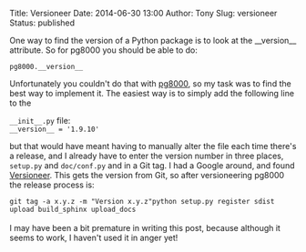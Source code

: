 Title: Versioneer
Date: 2014-06-30 13:00
Author: Tony
Slug: versioneer
Status: published

One way to find the version of a Python package is to look at the \_\_version\_\_ attribute. So for pg8000 you should be able to do:  
  
`pg8000.__version__`  
  
Unfortunately you couldn't do that with [pg8000](http://pythonhosted.org/pg8000/), so my task was to find the best way to implement it. The easiest way is to simply add the following line to the  
  
`__init__.py` file:  
<sample>`__version__ = '1.9.10'`</sample>  
<sample>` `</sample>  
but that would have meant having to manually alter the file each time there's a release, and I already have to enter the version number in three places, `setup.py` and `doc/conf.py` and in a Git tag. I had a Google around, and found [Versioneer](https://github.com/warner/python-versioneer). This gets the version from Git, so after versioneering pg8000 the release process is:  
  
<sample>`git tag -a x.y.z -m "Version x.y.z"python setup.py register sdist upload build_sphinx upload_docs`</sample>  
<sample></sample>  
I may have been a bit premature in writing this post, because although it seems to work, I haven't used it in anger yet!
